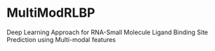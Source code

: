 # MultiModRLBP
 Deep Learning Approach for RNA-Small Molecule Ligand Binding Site Prediction using Multi-modal features

